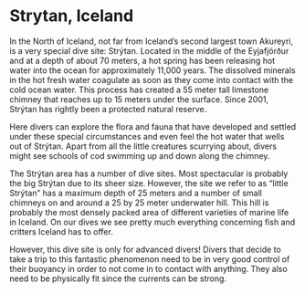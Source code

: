 # Strytan, Iceland

In the North of Iceland, not far from Iceland’s second largest town Akureyri, is a very special dive site: Strýtan. Located in the middle of the Eyjafjörður and at a depth of about 70 meters, a hot spring has been releasing hot water into the ocean for approximately 11,000 years. The dissolved minerals in the hot fresh water coagulate as soon as they come into contact with the cold ocean water. This process has created a 55 meter tall limestone chimney that reaches up to 15 meters under the surface. Since 2001, Strýtan has rightly been a protected natural reserve.

Here divers can explore the flora and fauna that have developed and settled under these special circumstances and even feel the hot water that wells out of Strýtan. Apart from all the little creatures scurrying about, divers might see schools of cod swimming up and down along the chimney.

The Strýtan area has a number of dive sites. Most spectacular is probably the big Strýtan due to its sheer size. However, the site we refer to as “little Strýtan” has a maximum depth of 25 meters and a number of small chimneys on and around a 25 by 25 meter underwater hill. This hill is probably the most densely packed area of different varieties of marine life in Iceland. On our dives we see pretty much everything concerning fish and critters Iceland has to offer.

However, this dive site is only for advanced divers! Divers that decide to take a trip to this fantastic phenomenon need to be in very good control of their buoyancy in order to not come in to contact with anything. They also need to be physically fit since the currents can be strong.